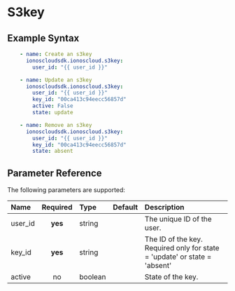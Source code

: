 # S3key

## Example Syntax

```yaml
    - name: Create an s3key
      ionoscloudsdk.ionoscloud.s3key:
        user_id: "{{ user_id }}"

    - name: Update an s3key
      ionoscloudsdk.ionoscloud.s3key:
        user_id: "{{ user_id }}"
        key_id: "00ca413c94eecc56857d"
        active: False
        state: update

    - name: Remove an s3key
      ionoscloudsdk.ionoscloud.s3key:
        user_id: "{{ user_id }}"
        key_id: "00ca413c94eecc56857d"
        state: absent
```

## Parameter Reference

The following parameters are supported:

| Name | Required | Type | Default | Description |
| :--- | :---: | :--- | :--- | :--- |
| user\_id | **yes** | string |  | The unique ID of the user. |
| key\_id | **yes** | string |  | The ID of the key. Required only for state = 'update' or state = 'absent' |
| active | no | boolean |  | State of the key. |

